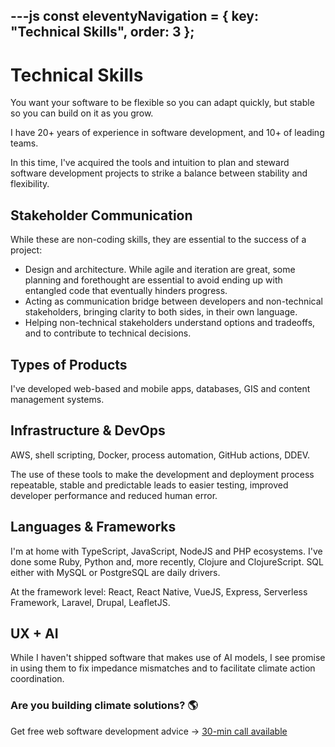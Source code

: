 ---js
const eleventyNavigation = {
	key: "Technical Skills",
	order: 3
};
---

# Technical Skills

You want your software to be flexible so you can adapt quickly, but stable so you can build on it as you grow.

I have 20+ years of experience in software development, and 10+ of leading teams.

In this time, I've acquired the tools and intuition to plan and steward software development projects to strike a balance between stability and flexibility.

## Stakeholder Communication

While these are non-coding skills, they are essential to the success of a project:

- Design and architecture. While agile and iteration are great, some planning and forethought are essential to avoid ending up with entangled code that eventually hinders progress.
- Acting as communication bridge between developers and non-technical stakeholders, bringing clarity to both sides, in their own language.
- Helping non-technical stakeholders understand options and tradeoffs, and to contribute to technical decisions.

## Types of Products

I've developed web-based and mobile apps, databases, GIS and content management systems.

## Infrastructure & DevOps

AWS, shell scripting, Docker, process automation, GitHub actions, DDEV.

The use of these tools to make the development and deployment process repeatable, stable and predictable leads to easier testing, improved developer performance and reduced human error.

## Languages & Frameworks

I'm at home with TypeScript, JavaScript, NodeJS and PHP ecosystems. I've done some Ruby, Python and, more recently, Clojure and ClojureScript. SQL either with MySQL or PostgreSQL are daily drivers.

At the framework level: React, React Native, VueJS, Express, Serverless Framework, Laravel, Drupal, LeafletJS.

## UX + AI

While I haven't shipped software that makes use of AI models, I see promise in using them to fix impedance mismatches and to facilitate climate action coordination.

### Are you building climate solutions? 🌎

Get free web software development advice → [30-min call available](https://calendly.com/hola-noelr/30min)
